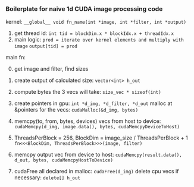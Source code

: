 ### Boilerplate for naive 1d CUDA image processing code

kernel: `__global__ void fn_name(int *image, int *filter, int *output)` 
1. get thread id: `int tid = blockDim.x * blockIdx.x + threadIdx.x`
2. main logic: 
    `prod = iterate over kernel elements and multiply with image`
    `output[tid] = prod` 


main fn:

0. get image and filter, find sizes
1. create output of calculated size: `vector<int> h_out`
2. compute bytes the 3 vecs will take: `size_vec * sizeof(int)`

3. create pointers in gpu: `int *d_img, *d_filter, *d_out`
    malloc at &pointers for the vecs: `cudaMalloc(&d_img, bytes)`

4. memcpy(to, from, bytes, devices) vecs from host to device: 
    `cudaMemcpy(d_img, image.data(), bytes, cudaMemcpyDeviceToHost)`

5. ThreadsPerBlock = 256, BlockDim = image_size / ThreadsPerBlock + 1
    `fn<<<BlockDim, ThreadsPerBlock>>>(image, filter)`

6. memcpy output vec from device to host: 
    `cudaMemcpy(result.data(), d_out, bytes, cudaMemcpyHostToDevice)`

7. cudaFree all declared in malloc: `cudaFree(d_img)`
    delete cpu vecs if necessary: `delete[] h_out`